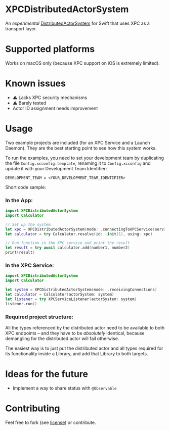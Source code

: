 # XPCDistributedActorSystem

An _experimental_ [DistributedActorSystem](https://developer.apple.com/documentation/distributed/distributedactorsystem) for Swift that uses XPC as a transport layer.

# Supported platforms

Works on macOS only (because XPC support on iOS is extremely limited).

# Known issues

* ⚠️ Lacks XPC security mechanisms
* ⚠️ Barely tested
* Actor ID assignment needs improvement

# Usage

Two example projects are included (for an XPC Service and a Launch Daemon). They are the best starting point to see how this system works.

To run the examples, you need to set your development team by duplicating the file `Config.xcconfig.template`, renaming it to `Config.xcconfig` and update it with your Development Team Identifier:
 
```
DEVELOPMENT_TEAM = <YOUR_DEVELOPMENT_TEAM_IDENTIFIER>
```

Short code sample:

### In the App:

```swift
import XPCDistributedActorSystem
import Calculator

// Set up the system
let xpc = XPCDistributedActorSystem(mode: .connectingToXPCService(serviceName: yourServiceName))
let calculator = try Calculator.resolve(id: .init(1), using: xpc)

// Run function in the XPC service and print the result
let result = try await calculator.add(number1, number2)
print(result)

```

### In the XPC Service:

```swift
import XPCDistributedActorSystem
import Calculator

let system = XPCDistributedActorSystem(mode: .receivingConnections)
let calculator = Calculator(actorSystem: system)
let listener = try XPCServiceListener(actorSystem: system)
listener.run()
```

### Required project structure:

All the types referenced by the distributed actor need to be available to both XPC endpoints – and they have to be *absolutely* identical, because demangling for the distributed actor will fail otherwise.

The easiest way is to just put the distributed actor and all types required for its functionality inside a Library, and add that Library to both targets.

# Ideas for the future

* Implement a way to share status with `@Observable`


# Contributing

Feel free to fork (see [license](LICENSE)) or contribute.
